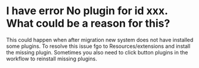 # I have error No plugin for id xxx. What could be a reason for this?

This could happen when after migration new system does not have installed some plugins. To resolve this issue fgo to
Resources/extensions and install the missing plugin. Sometimes you also need to click button plugins in the workflow to
reinstall missing plugins. 